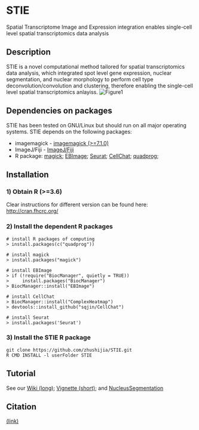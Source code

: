 # STIE
Spatial Transcriptome Image and Expression integration enables single-cell level spatial transcriptomics data analysis

## Description
STIE is a novel computational method tailored for spatial transcriptomics data analysis, which integrated spot level gene expression, nuclear segmentation, and nuclear morphology to perform cell type deconvolution/convolution and clustering, therefore enabling the single-cell level spatial transcriptomics anlayiss.
![Figure1](https://user-images.githubusercontent.com/5418417/182406531-3f623ed0-41ad-484c-9c77-f1707d2fc34c.jpg)


## Dependencies on packages
STIE has been tested on GNU/Linux but should run on all major operating systems. STIE depends on the following packages:
-  imagemagick - [imagemagick (>=7.1.0)](http://www.imagemagick.org/script/install-source.php)
-  ImageJ/Fiji - [ImageJ/Fiji](https://imagej.net/software/fiji/downloads)
-  R package: [magick](https://cran.r-project.org/web/packages/magick/vignettes/intro.html); [EBImage](https://bioconductor.org/packages/release/bioc/html/EBImage.html); [Seurat](https://satijalab.org/seurat/articles/install.html); [CellChat](https://github.com/sqjin/CellChat); [quadprog](https://cran.r-project.org/web/packages/quadprog/index.html); 

## Installation
### 1) Obtain R (>=3.6)
Clear instructions for different version can be found here:
http://cran.fhcrc.org/

### 2) Install the dependent R packages
```
# install R packages of computing
> install.packages(c("quadprog"))

# install magick
> install.packages("magick")

# install EBImage
> if (!require("BiocManager", quietly = TRUE))
>     install.packages("BiocManager")
> BiocManager::install("EBImage")

# install CellChat
> BiocManager::install("ComplexHeatmap")
> devtools::install_github("sqjin/CellChat")

# install Seurat
> install.packages('Seurat')
```

### 3) Install the STIE R package
```
git clone https://github.com/zhushijia/STIE.git
R CMD INSTALL -l userFolder STIE
```


## Tutorial
   See our [Wiki (long)](https://github.com/zhushijia/STIE/wiki); [Vignette (short)](https://github.com/zhushijia/STIE/blob/main/vignettes/Vignette.pdf); and [NucleusSegmentation](https://github.com/zhushijia/STIE/wiki/Nucleus-segmentation)

## Citation
 [(link)](asdfads)
